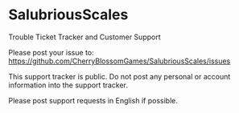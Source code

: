 # SalubriousScales
Trouble Ticket Tracker and Customer Support

Please post your issue to: https://github.com/CherryBlossomGames/SalubriousScales/issues

This support tracker is public.
Do not post any personal or account information into the support tracker.

Please post support requests in English if possible.

